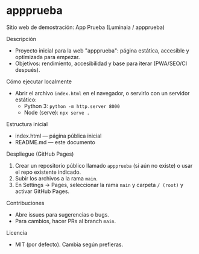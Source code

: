 # appprueba

Sitio web de demostración: App Prueba (Luminaia / appprueba)

Descripción
- Proyecto inicial para la web "appprueba": página estática, accesible y optimizada para empezar.
- Objetivos: rendimiento, accesibilidad y base para iterar (PWA/SEO/CI después).

Cómo ejecutar localmente
- Abrir el archivo `index.html` en el navegador, o servirlo con un servidor estático:
  - Python 3: `python -m http.server 8000`
  - Node (serve): `npx serve .`

Estructura inicial
- index.html — página pública inicial
- README.md — este documento

Despliegue (GitHub Pages)
1. Crear un repositorio público llamado `appprueba` (si aún no existe) o usar el repo existente indicado.
2. Subir los archivos a la rama `main`.
3. En Settings → Pages, seleccionar la rama `main` y carpeta `/ (root)` y activar GitHub Pages.

Contribuciones
- Abre issues para sugerencias o bugs.
- Para cambios, hacer PRs al branch `main`.

Licencia
- MIT (por defecto). Cambia según prefieras.